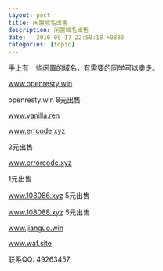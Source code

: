 ```yaml
---
layout: post
title: 闲置域名出售
description: 闲置域名出售
date:   2016-09-17 22:50:18 +0800 
categories: [topic]
---
```

手上有一些闲置的域名，有需要的同学可以卖走。


<a href="http://www.openresty.win" target="_blank">www.openresty.win</a> 

openresty.win 8元出售


<a href="http://www.vanilla.ren" target="_blank">www.vanilla.ren</a> 

<a href="http://www.errcode.xyz" target="_blank">www.errcode.xyz</a> 

2元出售

<a href="http://www.errorcode.xyz" target="_blank">www.errorcode.xyz</a> 

1元出售

<a href="http://www.108086.xyz" target="_blank">www.108086.xyz</a> 
5元出售

<a href="http://www.108088.xyz" target="_blank">www.108088.xyz</a> 
5元出售

<a href="http://www.jianguo.win" target="_blank">www.jianguo.win</a> 

<a href="http://www.waf.site" target="_blank">www.waf.site</a> 


联系QQ: 49263457